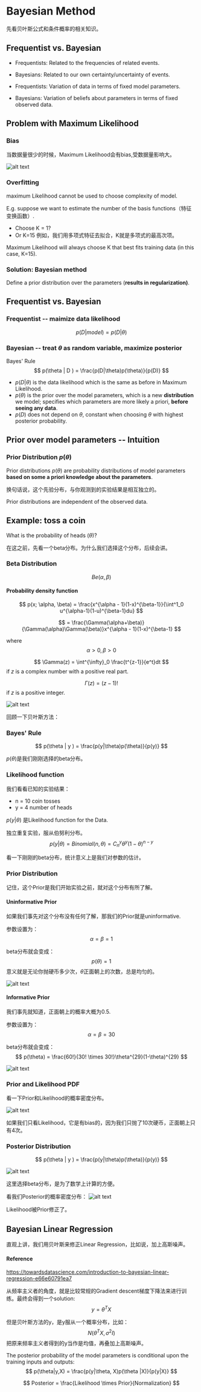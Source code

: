 # Bayesian Method

先看贝叶斯公式和条件概率的相关知识。

## Frequentist vs. Bayesian 
- Frequentists: Related to the frequencies of related events.
- Bayesians: Related to our own certainty/uncertainty of events.

- Frequentists: Variation of data in terms of fixed model parameters.

- Bayesians: Variation of beliefs about parameters in terms of fixed observed data.

## Problem with Maximum Likelihood
### Bias
当数据量很少的时候，Maximum Likelihood会有bias,受数据量影响大。

![alt text](./images/ml-bias.png)

### Overfitting
maximum Likelihood cannot be used to choose complexity of model.

E.g. suppose we want to estimate the number of the basis functions（特征变换函数）. 
- Choose K = 1?
- Or K=15
例如，我们用多项式特征去拟合，K就是多项式的最高次项。

Maximum Likelihood will always choose K that best fits training data (in this case, K=15).

### Solution: Bayesian method
Define a prior distribution over the parameters (**results in regularization)**.

## Frequentist vs. Bayesian 

### Frequentist -- maimize data likelihood
$$
p(D|model) = p(D|\theta)
$$

### Bayesian -- treat $\theta$ as random variable, maximize posterior
Bayes' Rule
$$
p(\theta | D ) = \frac{p(D|\theta)p(\theta)}{p(D)}
$$

- $p(D|\theta)$ is the data likelihood which is the same as before in Maximum Likelihood.
- $p(\theta)$ is the prior over the model parameters, which is a new **distribution** we model; specifies which parameters are more likely a priori, **before seeing any data**.
- $p(D)$ does not depend on $\theta$, constant when choosing $\theta$ with highest posterior probability.

## Prior over model parameters -- Intuition

### Prior Distribution $p(\theta)$
Prior distributions $p(\theta)$ are probability distributions of model parameters **based on some a priori knowledge about the parameters**.  

换句话说，这个先验分布，与你观测到的实验结果是相互独立的。

Prior distributions are independent of the observed data. 

## Example: toss a coin
What is the probability of heads $(\theta)$? 

在这之前，先看一个beta分布。为什么我们选择这个分布，后续会讲。
### Beta Distribution 
$$Be(\alpha, \beta)$$
#### Probability density function
$$
p(x; \alpha, \beta) = \frac{x^{\alpha - 1}(1-x)^{\beta-1}}{\int^1_0 u^{\alpha-1}(1-u)^{\beta-1}du} 
$$

$$
= \frac{\Gamma(\alpha+\beta)}{\Gamma(\alpha)\Gamma(\beta)}x^{\alpha - 1}(1-x)^{\beta-1}
$$

where
$$
\alpha > 0, \beta > 0
$$

$$
\Gamma(z) = \int^{\infty}_0 \frac{t^{z-1}}{e^t}dt 
$$
if $z$ is a complex number with a positive real part.

$$
\Gamma(z) = (z-1)!
$$
if $z$ is a positive integer.


![alt text](./images/Beta_distribution_pdf.svg)

回顾一下贝叶斯方法：

### Bayes' Rule
$$
p(\theta | y ) = \frac{p(y|\theta)p(\theta)}{p(y)}
$$

$p(\theta)$是我们刚刚选择的beta分布。

### Likelihood function
我们看看已知的实验结果：
- n = 10 coin tosses
- y = 4  number of heads

$p(y|\theta)$ 是Likelihood function for the Data.

独立重复实验，服从伯努利分布。
$$
p(y|\theta) = Binomial(n,\theta) = C^y_n\theta^y(1-\theta)^{n-y}
$$

看一下刚刚的beta分布，统计意义上是我们对参数的估计。

### Prior Distribution
记住，这个Prior是我们开始实验之前，就对这个分布有所了解。
#### Uninformative Prior
如果我们事先对这个分布没有任何了解，那我们的Prior就是uninformative.

参数设置为：
$$
\alpha = \beta = 1
$$

beta分布就会变成：
$$
p(\theta) = 1
$$
意义就是无论你抛硬币多少次，$\theta$正面朝上的次数，总是均匀的。

![alt text](./images/beta-01.png)

#### Informative Prior
我们事先就知道，正面朝上的概率大概为0.5.

参数设置为：
$$
\alpha = \beta = 30
$$

beta分布就会变成：
$$
p(\theta) = \frac{60!}{30! \times 30!}\theta^{29}(1-\theta)^{29}
$$

![alt text](./images/beta-02.png)

### Prior and Likelihood PDF
看一下Prior和Likelihood的概率密度分布。

![alt text](./images/prior-likelihood-pdf.png)

如果我们只看Likelihood，它是有bias的，因为我们只抛了10次硬币，正面朝上只有4次。

### Posterior Distribution
$$
p(\theta | y ) = \frac{p(y|\theta)p(\theta)}{p(y)}
$$

![alt text](./images/posterior-distribution.png)

这里选择beta分布，是为了数学上计算的方便。

看我们Posterior的概率密度分布：
![alt text](./images/posterior-distribution-pdf.png)

Likelihood被Prior修正了。

## Bayesian Linear Regression
直观上讲，我们用贝叶斯来修正Linear Regression，比如说，加上高斯噪声。

#### Reference
https://towardsdatascience.com/introduction-to-bayesian-linear-regression-e66e60791ea7

从频率主义者的角度，就是比较常规的Gradient descent梯度下降法来进行训练。最终会得到一个solution:
$$
y = \theta^TX
$$

但是贝叶斯方法的y，是y服从一个概率分布，比如：
$$
N(\theta^TX, \sigma^2I)
$$
把原来频率主义者得到的y当作是均值，再叠加上高斯噪声。


The posterior probability of the model parameters is conditional upon the training inputs and outputs:
$$
p(\theta|y,X) = \frac{p(y|\theta, X)p(\theta |X)}{p(y|X)}
$$

$$
Posterior = \frac{Likelihood \times Prior}{Normalization}
$$

